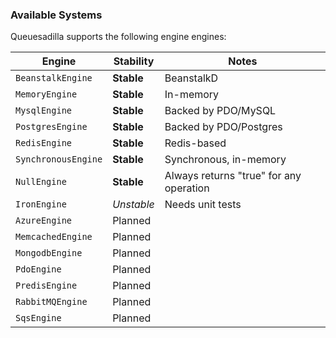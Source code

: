 ### Available Systems

Queuesadilla supports the following engine engines:

| Engine              | Stability   | Notes                                   |
|---------------------|-------------|-----------------------------------------|
| `BeanstalkEngine`   | **Stable**  | BeanstalkD                              |
| `MemoryEngine`      | **Stable**  | In-memory                               |
| `MysqlEngine`       | **Stable**  | Backed by PDO/MySQL                         |
| `PostgresEngine`    | **Stable**  | Backed by PDO/Postgres                         |
| `RedisEngine`       | **Stable**  | Redis-based                             |
| `SynchronousEngine` | **Stable**  | Synchronous, in-memory                  |
| `NullEngine`        | **Stable**  | Always returns "true" for any operation |
| `IronEngine`        | *Unstable*  | Needs unit tests                        |
| `AzureEngine`       | Planned     |                                         |
| `MemcachedEngine`   | Planned     |                                         |
| `MongodbEngine`     | Planned     |                                         |
| `PdoEngine`         | Planned     |                                         |
| `PredisEngine`      | Planned     |                                         |
| `RabbitMQEngine`    | Planned     |                                         |
| `SqsEngine`         | Planned     |                                         |
